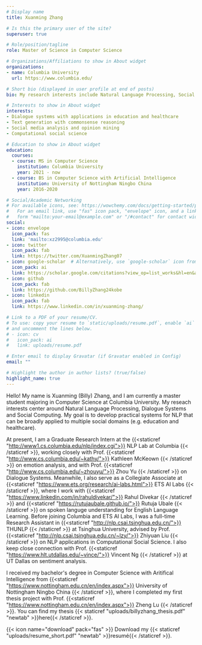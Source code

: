 ```yaml
---
# Display name
title: Xuanming Zhang

# Is this the primary user of the site?
superuser: true

# Role/position/tagline
role: Master of Science in Computer Science

# Organizations/Affiliations to show in About widget
organizations:
- name: Columbia University
  url: https://www.columbia.edu/

# Short bio (displayed in user profile at end of posts)
bio: My research interests include Natural Language Processing, Social Computing and Dialogue Systems.

# Interests to show in About widget
interests:
- Dialogue systems with applications in education and healthcare
- Text generation with commonsense reasoning
- Social media analysis and opinion mining
- Computational social science

# Education to show in About widget
education:
  courses:
  - course: MS in Computer Science
    institution: Columbia University
    year: 2021 - now
  - course: BS in Computer Science with Artificial Intelligence
    institution: University of Nottingham Ningbo China
    year: 2016-2020

# Social/Academic Networking
# For available icons, see: https://wowchemy.com/docs/getting-started/page-builder/#icons
#   For an email link, use "fas" icon pack, "envelope" icon, and a link in the
#   form "mailto:your-email@example.com" or "/#contact" for contact widget.
social:
- icon: envelope
  icon_pack: fas
  link: 'mailto:xz2995@columbia.edu'
- icon: twitter
  icon_pack: fab
  link: https://twitter.com/XuanmingZhang07
- icon: google-scholar  # Alternatively, use `google-scholar` icon from `ai` icon pack
  icon_pack: ai
  link: https://scholar.google.com/citations?view_op=list_works&hl=en&authuser=1&user=AMDiesgAAAAJ
- icon: github
  icon_pack: fab
  link: https://github.com/BillyZhang24kobe
- icon: linkedin
  icon_pack: fab
  link: https://www.linkedin.com/in/xuanming-zhang/

# Link to a PDF of your resume/CV.
# To use: copy your resume to `static/uploads/resume.pdf`, enable `ai` icons in `params.toml`, 
# and uncomment the lines below.
# - icon: cv
#   icon_pack: ai
#   link: uploads/resume.pdf

# Enter email to display Gravatar (if Gravatar enabled in Config)
email: ""

# Highlight the author in author lists? (true/false)
highlight_name: true
---
```

Hello! My name is Xuanming (Billy) Zhang, and I am currently a master student majoring in Computer Science at Columbia University. My reseach interests center around Natural Language Processing, Dialogue Systems and Social Computing. My goal is to develop practical systems for NLP that can be broadly applied to multiple social domains (e.g. education and healthcare).

At present, I am a Graduate Research Intern at the {{<staticref "http://www1.cs.columbia.edu/nlp/index.cgi">}} NLP Lab at Columbia {{< /staticref >}}, working closely with Prof. {{<staticref "http://www.cs.columbia.edu/~kathy/">}} Kathleen McKeown {{< /staticref >}} on emotion analysis, and with Prof. {{<staticref "http://www.cs.columbia.edu/~zhouyu/">}} Zhou Yu {{< /staticref >}} on Dialogue Systems. Meanwhile, I also serve as a Collegiate Associate at {{<staticref "https://www.ets.org/research/ai-labs.html">}} ETS AI Labs {{< /staticref >}}, where I work with {{<staticref "https://www.linkedin.com/in/rahuldivekar/">}} Rahul Divekar  {{< /staticref >}} and {{<staticref "https://rutujaubale.github.io/">}} Rutuja Ubale  {{< /staticref >}} on spoken languge understanding for English Language Learning. Before joining Columbia and ETS AI Labs, I was a full-time Research Assistant in {{<staticref "http://nlp.csai.tsinghua.edu.cn/">}} THUNLP {{< /staticref >}} at Tsinghua University, advised by Prof. {{<staticref "http://nlp.csai.tsinghua.edu.cn/~lzy/">}} Zhiyuan Liu {{< /staticref >}} on NLP applications in Computational Social Science. I also keep close connection with Prof. {{<staticref "https://www.hlt.utdallas.edu/~vince/">}} Vincent Ng {{< /staticref >}} at UT Dallas on sentiment analysis.

I received my bachelor's degree in Computer Science with Aritifical Intelligence from {{<staticref "https://www.nottingham.edu.cn/en/index.aspx">}} University of Nottingham Ningbo China {{< /staticref >}}, where I completed my first thesis project with Prof. {{<staticref "https://www.nottingham.edu.cn/en/index.aspx">}} Zheng Lu {{< /staticref >}}. You can find my thesis {{< staticref "uploads/billyzhang_thesis.pdf" "newtab" >}}here{{< /staticref >}}.
 
 
{{< icon name="download" pack="fas" >}} Download my {{< staticref "uploads/resume_short.pdf" "newtab" >}}resumé{{< /staticref >}}.
